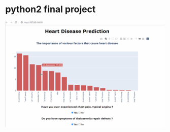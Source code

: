 # python2 final project
![image](https://github.com/jiajieyuan1010/python_2_final/blob/main/heart_disease_prediction.gif)
